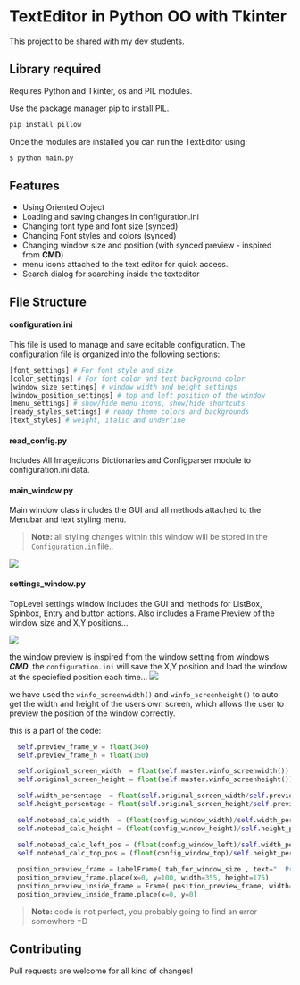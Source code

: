 

# TextEditor in Python OO with Tkinter 

This project to be shared with my dev students.

## Library required

Requires Python and Tkinter, os and PIL modules.

Use the package manager pip to install PIL.

```bash
pip install pillow
```

Once the modules are installed you can run the TextEditor using:
```bash
$ python main.py
```
## Features

- Using Oriented Object 
- Loading and saving changes in configuration.ini
- Changing font type and font size (synced)
- Changing Font styles and colors (synced)
- Changing window size and position (with synced preview - inspired from **CMD**)
- menu icons attached to the text editor for quick access.
- Search dialog for searching inside the texteditor
## File Structure
#### configuration.ini
This file is used to manage and save editable configuration. The configuration file is organized into the following sections:

```bash
[font_settings] # For font style and size
[color_settings] # For font color and text background color
[window_size_settings] # window width and height settings
[window_position_settings] # top and left position of the window
[menu_settings] # show/hide menu icons, show/hide shortcuts
[ready_styles_settings] # ready theme colors and backgrounds
[text_styles] # weight, italic and underline
```
#### read_config.py
Includes All Image/icons Dictionaries and Configparser module to configuration.ini data.

#### main_window.py
Main window class includes the GUI and all methods attached to the Menubar and text styling menu.

> **Note:** all styling changes within this window will be stored in the ```Configuration.in``` file..

![](https://res.cloudinary.com/cloudjs/image/upload/v1672610764/github/textnote.jpg)

#### settings_window.py
TopLevel settings window includes the GUI and methods for ListBox, Spinbox, Entry and button actions. Also includes a Frame Preview of the window size and X,Y positions...

![](https://res.cloudinary.com/cloudjs/image/upload/v1672610731/github/settings_tabs.jpg)

the window preview is inspired from the window setting from windows ***CMD***. the ```configuration.ini``` will save the X,Y position and load the window at the speciefied position each time...
![](https://res.cloudinary.com/cloudjs/image/upload/v1672610666/github/cmd_preview.jpg)

we have used the ```winfo_screenwidth()``` and ```winfo_screenheight()``` to auto get the width and height of the users own screen, which allows the user to preview the position of the window correctly.

this is a part of the code:
```python
  self.preview_frame_w = float(340)
  self.preview_frame_h = float(150)

  self.original_screen_width  = float(self.master.winfo_screenwidth()) 
  self.original_screen_height = float(self.master.winfo_screenheight())

  self.width_persentage  = float(self.original_screen_width/self.preview_frame_w) 
  self.height_persentage = float(self.original_screen_height/self.preview_frame_h)

  self.notebad_calc_width  = (float(config_window_width)/self.width_persentage)
  self.notebad_calc_height = (float(config_window_height)/self.height_persentage)

  self.notebad_calc_left_pos = (float(config_window_left)/self.width_persentage) 
  self.notebad_calc_top_pos = (float(config_window_top)/self.height_persentage)
  
  position_preview_frame = LabelFrame( tab_for_window_size , text="  Preview Position  " ,bg="#ffffff",borderwidth=1.5, padx=5, pady=0)
  position_preview_frame.place(x=0, y=100, width=355, height=175)
  position_preview_inside_frame = Frame( position_preview_frame, width=self.preview_frame_w, height=self.preview_frame_h, bg="#000000")
  position_preview_inside_frame.place(x=0, y=0)
```
> **Note:** code is not perfect, you probably going to find an error somewhere =D

## Contributing
Pull requests are welcome for all kind of changes!

